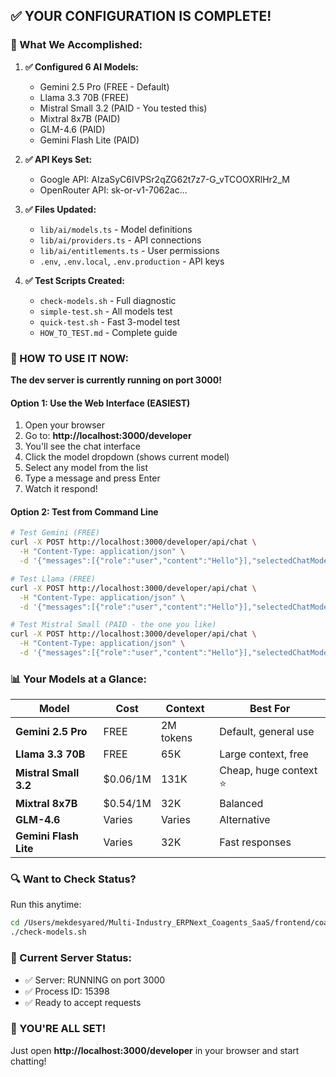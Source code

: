 ## ✅ YOUR CONFIGURATION IS COMPLETE!

### 🎯 What We Accomplished:

1. **✅ Configured 6 AI Models:**
   - Gemini 2.5 Pro (FREE - Default)
   - Llama 3.3 70B (FREE)
   - Mistral Small 3.2 (PAID - You tested this)
   - Mixtral 8x7B (PAID)
   - GLM-4.6 (PAID)
   - Gemini Flash Lite (PAID)

2. **✅ API Keys Set:**
   - Google API: AIzaSyC6IVPSr2qZG62t7z7-G_vTCOOXRlHr2_M
   - OpenRouter API: sk-or-v1-7062ac...

3. **✅ Files Updated:**
   - `lib/ai/models.ts` - Model definitions
   - `lib/ai/providers.ts` - API connections
   - `lib/ai/entitlements.ts` - User permissions
   - `.env`, `.env.local`, `.env.production` - API keys

4. **✅ Test Scripts Created:**
   - `check-models.sh` - Full diagnostic
   - `simple-test.sh` - All models test
   - `quick-test.sh` - Fast 3-model test
   - `HOW_TO_TEST.md` - Complete guide

### 🚀 HOW TO USE IT NOW:

**The dev server is currently running on port 3000!**

#### Option 1: Use the Web Interface (EASIEST)
1. Open your browser
2. Go to: **http://localhost:3000/developer**
3. You'll see the chat interface
4. Click the model dropdown (shows current model)
5. Select any model from the list
6. Type a message and press Enter
7. Watch it respond!

#### Option 2: Test from Command Line
```bash
# Test Gemini (FREE)
curl -X POST http://localhost:3000/developer/api/chat \
  -H "Content-Type: application/json" \
  -d '{"messages":[{"role":"user","content":"Hello"}],"selectedChatModel":"gemini-2.5-pro"}'

# Test Llama (FREE)
curl -X POST http://localhost:3000/developer/api/chat \
  -H "Content-Type: application/json" \
  -d '{"messages":[{"role":"user","content":"Hello"}],"selectedChatModel":"meta-llama/llama-3.3-70b-instruct:free"}'

# Test Mistral Small (PAID - the one you like)
curl -X POST http://localhost:3000/developer/api/chat \
  -H "Content-Type: application/json" \
  -d '{"messages":[{"role":"user","content":"Hello"}],"selectedChatModel":"mistralai/mistral-small-3.2-24b-instruct"}'
```

### 📊 Your Models at a Glance:

| Model | Cost | Context | Best For |
|-------|------|---------|----------|
| **Gemini 2.5 Pro** | FREE | 2M tokens | Default, general use |
| **Llama 3.3 70B** | FREE | 65K | Large context, free |
| **Mistral Small 3.2** | $0.06/1M | 131K | Cheap, huge context ⭐ |
| **Mixtral 8x7B** | $0.54/1M | 32K | Balanced |
| **GLM-4.6** | Varies | Varies | Alternative |
| **Gemini Flash Lite** | Varies | 32K | Fast responses |

### 🔍 Want to Check Status?

Run this anytime:
```bash
cd /Users/mekdesyared/Multi-Industry_ERPNext_Coagents_SaaS/frontend/coagent
./check-models.sh
```

### 📝 Current Server Status:
- ✅ Server: RUNNING on port 3000
- ✅ Process ID: 15398
- ✅ Ready to accept requests

### 🎉 YOU'RE ALL SET!

Just open **http://localhost:3000/developer** in your browser and start chatting!
